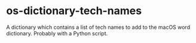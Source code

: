 # os-dictionary-tech-names
A dictionary which contains a list of tech names to add to the macOS word dictionary. Probably with a Python script.
